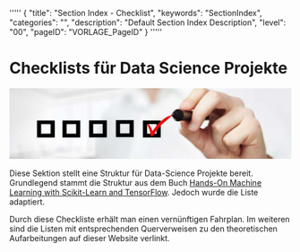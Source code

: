 '''''
{
"title": "Section Index - Checklist",
"keywords": "SectionIndex",
"categories": "",
"description": "Default Section Index Description",
"level": "00",
"pageID": "VORLAGE_PageID"
}
'''''


<h1>Checklists für Data Science Projekte</h1>

![BannerChecklist](imgs/2020-11-19-08-20-02.png)

Diese Sektion stellt eine Struktur für Data-Science Projekte bereit. Grundlegend stammt die Struktur aus dem Buch [Hands-On Machine Learning with Scikit-Learn and TensorFlow](https://www.worldofbooks.com/de-de/buecher/aurelien-geron/hands-on-machine-learning-with-scikit-learn-and-tensorflow/9781491962299?gclid=Cj0KCQiAqdP9BRDVARIsAGSZ8Alm40a8zxjfIyjGM67T-ZiH33kYIyl6aG519sW7ImXQb6gp8VXba7QaAt-FEALw_wcB#GOR009031172). Jedoch wurde die Liste adaptiert.

Durch diese Checkliste erhält man einen vernünftigen Fahrplan. Im weiteren sind die Listen mit entsprechenden Querverweisen zu den theoretischen Aufarbeitungen auf dieser Website verlinkt.